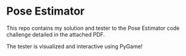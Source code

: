 # Pose Estimator

This repo contains my solution and tester to the Pose Estimator code challenge detailed in the attached PDF.

The tester is visualized and interactive using PyGame!